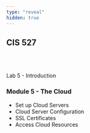 ```yaml
---
type: "reveal"
hidden: true
---
```

<section>
	<h2>CIS 527</h2><br><br><p>Lab 5 - Introduction</p>
</section>
<section>
	<h3>Module 5 - The Cloud</h3>
	<ul>
    <li>Set up Cloud Servers</li>
		<li>Cloud Server Configuration</li>
		<li>SSL Certificates</li>
		<li>Access Cloud Resources</li>
	</ul>
</section>
